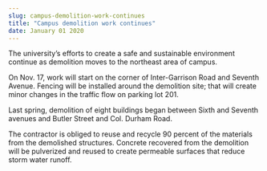 ```yaml
---
slug: campus-demolition-work-continues
title: "Campus demolition work continues"
date: January 01 2020
---
```


<p>The university’s efforts to create a safe and sustainable environment continue as demolition moves to the northeast area of campus.
</p><p>On Nov. 17, work will start on the corner of Inter&#45;Garrison Road and Seventh Avenue. Fencing will be installed around the demolition site; that will create minor changes in the traffic flow on parking lot 201.
</p><p>Last spring, demolition of eight buildings began between Sixth and Seventh avenues and Butler Street and Col. Durham Road.
</p><p>The contractor is obliged to reuse and recycle 90 percent of the materials from the demolished structures. Concrete recovered from the demolition will be pulverized and reused to create permeable surfaces that reduce storm water runoff.
</p>
